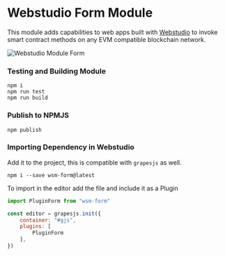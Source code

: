  # Webstudio Form Module

This module adds capabilities to web apps built with [Webstudio](https://webstudio.so) to invoke smart contract methods on any EVM compatible blockchain network.

 ![Webstudio Module Form](https://github.com/webstudioso/wsm-form/actions/workflows/production.yml/badge.svg)

### Testing and Building Module
```
npm i
npm run test
npm run build
```

### Publish to NPMJS
```
npm publish
```

### Importing Dependency in Webstudio
Add it to the project, this is compatible with `grapesjs` as well.
```shell
npm i --save wsm-form@latest
```
To import in the editor add the file and include it as a Plugin
```js
import PluginForm from "wsm-form"

const editor = grapesjs.init({
    container: "#gjs",
    plugins: [
        PluginForm
    ],
})
```
